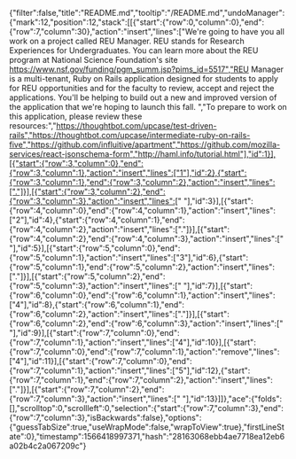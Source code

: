 {"filter":false,"title":"README.md","tooltip":"/README.md","undoManager":{"mark":12,"position":12,"stack":[[{"start":{"row":0,"column":0},"end":{"row":7,"column":30},"action":"insert","lines":["We're going to have you all work on a project called REU Manager. REU stands for Research Experiences for Undergraduates. You can learn more about the REU program at National Science Foundation's site https://www.nsf.gov/funding/pgm_summ.jsp?pims_id=5517","REU Manager is a multi-tenant, Ruby on Rails application designed for students to apply for REU opportunities and for the faculty to review, accept and reject the applications. You'll be helping to build out a new and improved version of the application that we're hoping to launch this fall. ","To prepare to work on this application, please review these resources:","https://thoughtbot.com/upcase/test-driven-rails","https://thoughtbot.com/upcase/intermediate-ruby-on-rails-five","https://github.com/influitive/apartment","https://github.com/mozilla-services/react-jsonschema-form","http://haml.info/tutorial.html"],"id":1}],[{"start":{"row":3,"column":0},"end":{"row":3,"column":1},"action":"insert","lines":["1"],"id":2},{"start":{"row":3,"column":1},"end":{"row":3,"column":2},"action":"insert","lines":["."]}],[{"start":{"row":3,"column":2},"end":{"row":3,"column":3},"action":"insert","lines":[" "],"id":3}],[{"start":{"row":4,"column":0},"end":{"row":4,"column":1},"action":"insert","lines":["2"],"id":4},{"start":{"row":4,"column":1},"end":{"row":4,"column":2},"action":"insert","lines":["."]}],[{"start":{"row":4,"column":2},"end":{"row":4,"column":3},"action":"insert","lines":[" "],"id":5}],[{"start":{"row":5,"column":0},"end":{"row":5,"column":1},"action":"insert","lines":["3"],"id":6},{"start":{"row":5,"column":1},"end":{"row":5,"column":2},"action":"insert","lines":["."]}],[{"start":{"row":5,"column":2},"end":{"row":5,"column":3},"action":"insert","lines":[" "],"id":7}],[{"start":{"row":6,"column":0},"end":{"row":6,"column":1},"action":"insert","lines":["4"],"id":8},{"start":{"row":6,"column":1},"end":{"row":6,"column":2},"action":"insert","lines":["."]}],[{"start":{"row":6,"column":2},"end":{"row":6,"column":3},"action":"insert","lines":[" "],"id":9}],[{"start":{"row":7,"column":0},"end":{"row":7,"column":1},"action":"insert","lines":["4"],"id":10}],[{"start":{"row":7,"column":0},"end":{"row":7,"column":1},"action":"remove","lines":["4"],"id":11}],[{"start":{"row":7,"column":0},"end":{"row":7,"column":1},"action":"insert","lines":["5"],"id":12},{"start":{"row":7,"column":1},"end":{"row":7,"column":2},"action":"insert","lines":["."]}],[{"start":{"row":7,"column":2},"end":{"row":7,"column":3},"action":"insert","lines":[" "],"id":13}]]},"ace":{"folds":[],"scrolltop":0,"scrollleft":0,"selection":{"start":{"row":7,"column":3},"end":{"row":7,"column":3},"isBackwards":false},"options":{"guessTabSize":true,"useWrapMode":false,"wrapToView":true},"firstLineState":0},"timestamp":1566418997371,"hash":"28163068ebb4ae7718ea12eb6a02b4c2a067209c"}